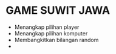 <h1>GAME SUWIT JAWA</h1>

<ul>
    <li>Menangkap pilihan player</li>
    <li>Menangkap pilihan komputer</li>
    <li>Membangkitkan bilangan random</li>
    <li></li>
</ul>